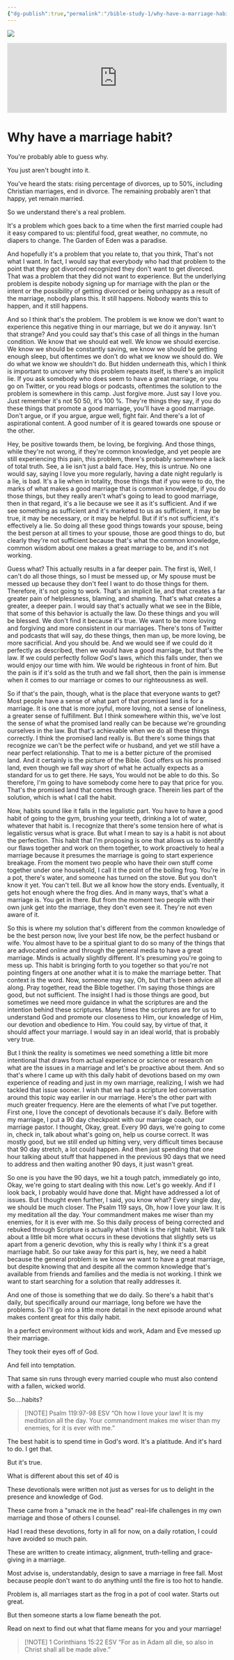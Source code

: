 ```yaml
---
{"dg-publish":true,"permalink":"/bible-study-1/why-have-a-marriage-habit/","created":"","updated":""}
---
```


![](https://res.cloudinary.com/dt9hlo5sw/image/upload/v1681762078/obsidian/image_wcy8hk.png)

<div class="podcastdotco-wrapper"><iframe data-target="the-marriage-habit/why-do-you-need-a-marriage-habit" src="https://play.pod.co/the-marriage-habit/why-do-you-need-a-marriage-habit" frameborder="0" width="100%" scrolling="no" style="overflow:hidden;max-width:750px;height:160px;"class="podcastdotco-player podcastdotco-player--episode"></iframe><script src="https://play.pod.co/embed/frame-v1.js"></script></div>

# Why have a marriage habit? 

You're probably able to guess why.  

You just aren't bought into it.

You've heard the stats: rising percentage of divorces, up to 50%, including Christian marriages, end in divorce.  The remaining probably aren't that happy, yet remain married.

So we understand there's a real problem.

It's a problem which goes back to a time when the first married couple had it easy compared to us: plentiful food, great weather, no commute, no diapers to change.  The Garden of Eden was a paradise.


And hopefully it's a problem that you relate to, that you think, That's not what I want. In fact, I would say that everybody who had that problem to the point that they got divorced recognized they don't want to get divorced. That was a problem that they did not want to experience. But the underlying problem is despite nobody signing up for marriage with the plan or the intent or the possibility of getting divorced or being unhappy as a result of the marriage, nobody plans this. It still happens. Nobody wants this to happen, and it still happens.

And so I think that's the problem. The problem is we know we don't want to experience this negative thing in our marriage, but we do it anyway. Isn't that strange? And you could say that's this case of all things in the human condition. We know that we should eat well. We know we should exercise. We know we should be constantly saving, we know we should be getting enough sleep, but oftentimes we don't do what we know we should do. We do what we know we shouldn't do. But hidden underneath this, which I think is important to uncover why this problem repeats itself, is there's an implicit lie. If you ask somebody who does seem to have a great marriage, or you go on Twitter, or you read blogs or podcasts, oftentimes the solution to the problem is somewhere in this camp. Just forgive more. Just say I love you. Just remember it's not 50 50, it's 100 %. They're things they say, if you do these things that promote a good marriage, you'll have a good marriage. Don't argue, or if you argue, argue well, fight fair. And there's a lot of aspirational content. A good number of it is geared towards one spouse or the other.

Hey, be positive towards them, be loving, be forgiving. And those things, while they're not wrong, if they're common knowledge, and yet people are still experiencing this pain, this problem, there's probably somewhere a lack of total truth. See, a lie isn't just a bald face. Hey, this is untrue. No one would say, saying I love you more regularly, having a date night regularly is a lie, is bad. It's a lie when in totality, those things that if you were to do, the marks of what makes a good marriage that is common knowledge, if you do those things, but they really aren't what's going to lead to good marriage, then in that regard, it's a lie because we see it as it's sufficient. And if we see something as sufficient and it's marketed to us as sufficient, it may be true, it may be necessary, or it may be helpful. But if it's not sufficient, it's effectively a lie. So doing all these good things towards your spouse, being the best person at all times to your spouse, those are good things to do, but clearly they're not sufficient because that's what the common knowledge, common wisdom about one makes a great marriage to be, and it's not working.

Guess what? This actually results in a far deeper pain. The first is, Well, I can't do all those things, so I must be messed up, or My spouse must be messed up because they don't feel I want to do those things for them. Therefore, it's not going to work. That's an implicit lie, and that creates a far greater pain of helplessness, blaming, and shaming. That's what creates a greater, a deeper pain. I would say that's actually what we see in the Bible, that some of this behavior is actually the law. Do these things and you will be blessed. We don't find it because it's true. We want to be more loving and forgiving and more consistent in our marriages. There's tons of Twitter and podcasts that will say, do these things, then man up, be more loving, be more sacrificial. And you should be. And we would see if we could do it perfectly as described, then we would have a good marriage, but that's the law. If we could perfectly follow God's laws, which this falls under, then we would enjoy our time with him. We would be righteous in front of him. But the pain is if it's sold as the truth and we fall short, then the pain is immense when it comes to our marriage or comes to our righteousness as well.

So if that's the pain, though, what is the place that everyone wants to get? Most people have a sense of what part of that promised land is for a marriage. It is one that is more joyful, more loving, not a sense of loneliness, a greater sense of fulfillment. But I think somewhere within this, we've lost the sense of what the promised land really can be because we're grounding ourselves in the law. But that's achievable when we do all these things correctly. I think the promised land really is. But there's some things that recognize we can't be the perfect wife or husband, and yet we still have a near perfect relationship. That to me is a better picture of the promised land. And it certainly is the picture of the Bible. God offers us his promised land, even though we fall way short of what he actually expects as a standard for us to get there. He says, You would not be able to do this. So therefore, I'm going to have somebody come here to pay that price for you. That's the promised land that comes through grace. Therein lies part of the solution, which is what I call the habit.

Now, habits sound like it falls in the legalistic part. You have to have a good habit of going to the gym, brushing your teeth, drinking a lot of water, whatever that habit is. I recognize that there's some tension here of what is legalistic versus what is grace. But what I mean to say is a habit is not about the perfection. This habit that I'm proposing is one that allows us to identify our flaws together and work on them together, to work proactively to heal a marriage because it presumes the marriage is going to start experience breakage. From the moment two people who have their own stuff come together under one household, I call it the point of the boiling frog. You're in a pot, there's water, and someone has turned on the stove. But you don't know it yet. You can't tell. But we all know how the story ends. Eventually, it gets hot enough where the frog dies. And in many ways, that's what a marriage is. You get in there. But from the moment two people with their own junk get into the marriage, they don't even see it. They're not even aware of it.

So this is where my solution that's different from the common knowledge of be the best person now, live your best life now, be the perfect husband or wife. You almost have to be a spiritual giant to do so many of the things that are advocated online and through the general media to have a great marriage. Minds is actually slightly different. It's presuming you're going to mess up. This habit is bringing forth to you together so that you're not pointing fingers at one another what it is to make the marriage better. That context is the word. Now, someone may say, Oh, but that's been advice all along. Pray together, read the Bible together. I'm saying those things are good, but not sufficient. The insight I had is those things are good, but sometimes we need more guidance in what the scriptures are and the intention behind these scriptures. Many times the scriptures are for us to understand God and promote our closeness to Him, our knowledge of Him, our devotion and obedience to Him. You could say, by virtue of that, it should affect your marriage. I would say in an ideal world, that is probably very true.

But I think the reality is sometimes we need something a little bit more intentional that draws from actual experience or science or research on what are the issues in a marriage and let's be proactive about them. And so that's where I came up with this daily habit of devotions based on my own experience of reading and just in my own marriage, realizing, I wish we had tackled that issue sooner. I wish that we had a scripture led conversation around this topic way earlier in our marriage. Here's the other part with much greater frequency. Here are the elements of what I've put together. First one, I love the concept of devotionals because it's daily. Before with my marriage, I put a 90 day checkpoint with our marriage coach, our marriage pastor. I thought, Okay, great. Every 90 days, we're going to come in, check in, talk about what's going on, help us course correct. It was mostly good, but we still ended up hitting very, very difficult times because that 90 day stretch, a lot could happen. And then just spending that one hour talking about stuff that happened in the previous 90 days that we need to address and then waiting another 90 days, it just wasn't great.

So one is you have the 90 days, we hit a tough patch, immediately go into, Okay, we're going to start dealing with this now. Let's go weekly. And if I look back, I probably would have done that. Might have addressed a lot of issues. But I thought even further, I said, you know what? Every single day, we should be much closer. The Psalm 119 says, Oh, how I love your law. It is my meditation all the day. Your commandment makes me wiser than my enemies, for it is ever with me. So this daily process of being corrected and rebuked through Scripture is actually what I think is the right habit. We'll talk about a little bit more what occurs in these devotions that slightly sets us apart from a generic devotion, why this is really why I think it's a great marriage habit. So our take away for this part is, hey, we need a habit because the general problem is we know we want to have a great marriage, but despite knowing that and despite all the common knowledge that's available from friends and families and the media is not working. I think we want to start searching for a solution that really addresses it.

And one of those is something that we do daily. So there's a habit that's daily, but specifically around our marriage, long before we have the problems. So I'll go into a little more detail in the next episode around what makes content great for this daily habit.



In a perfect environment without kids and work, Adam and Eve messed up their marriage. 

They took their eyes off of God. 

And fell into temptation.

That same sin runs through every married couple who must also contend with a fallen, wicked world. 

So....habits?

> [!NOTE] ‭‭Psalm‬ ‭119‬:‭97‬-‭98‬ ‭ESV‬‬
> “Oh how I love your law! It is my meditation all the day. Your commandment makes me wiser than my enemies, for it is ever with me.”


The best habit is to spend time in God's word. It's a platitude. And it's hard to do. I get that. 

But it's true.

What is different about this set of 40 is 

These devotionals were written not just as verses for us to delight in the presence and knowledge of God. 

These came from a "smack me in the head" real-life challenges in my own marriage and those of others I counsel.

Had I read these devotions, forty in all for now, on a daily rotation, I could have avoided so much pain. 

These are written to create intimacy, alignment, truth-telling and grace-giving in a marriage. 

Most advise is, understandably, design to save a marriage in free fall. Most because people don't want to do anything until the fire is too hot to handle. 

Problem is, all marriages start as the frog in a pot of cool water. Starts out great. 

But then someone starts a low flame beneath the pot. 

Read on next to find out what that flame means for you and your marriage!

> [!NOTE]  ‭‭1 Corinthians‬ ‭15‬:‭22‬ ‭ESV‬‬
> “For as in Adam all die, so also in Christ shall all be made alive.”



